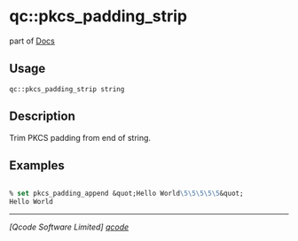 qc::pkcs_padding_strip
======================

part of [Docs](.)

Usage
-----
`qc::pkcs_padding_strip string`

Description
-----------
Trim PKCS padding from end of string.

Examples
--------
```tcl

% set pkcs_padding_append &quot;Hello World\5\5\5\5\5&quot;
Hello World

```

----------------------------------
*[Qcode Software Limited] [qcode]*

[qcode]: www.qcode.co.uk "Qcode Software"